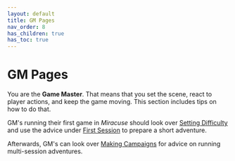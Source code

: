 ```yaml
---
layout: default
title: GM Pages
nav_order: 8
has_children: true
has_toc: true
---
```


# GM Pages

You are the **Game Master**. That means that you set the scene, react to player actions, and keep the game moving. This section includes tips on how to do that.

GM's running their first game in _Miracuse_ should look over [Setting Difficulty](setting_difficulty_levels.html) and use the advice under [First Session](first_session.html) to prepare a short adventure.

Afterwards, GM's can look over [Making Campaigns](making_campaigns/index.html) for advice on running multi-session adventures.
